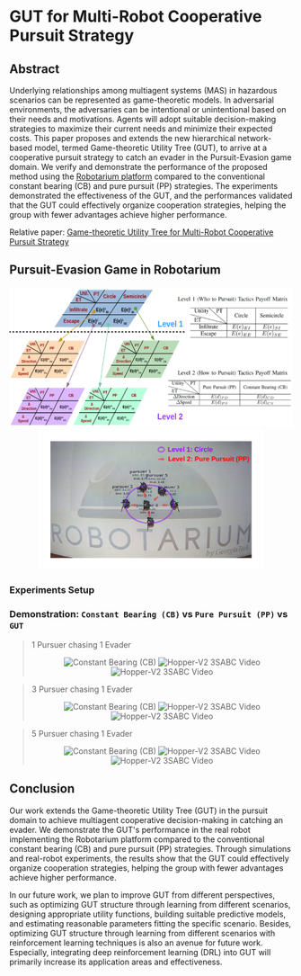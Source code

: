 # GUT for Multi-Robot Cooperative Pursuit Strategy

## Abstract
Underlying relationships among multiagent systems (MAS) in hazardous scenarios can be represented as game-theoretic models. In adversarial environments, the adversaries can be intentional or unintentional based on their needs and motivations. Agents will adopt suitable decision-making strategies to maximize their current needs and minimize their expected costs. This paper proposes and extends the new hierarchical network-based model, termed Game-theoretic Utility Tree (GUT), to arrive at a cooperative pursuit strategy to catch an evader in the Pursuit-Evasion game domain. We verify and demonstrate the performance of the proposed method using the [Robotarium platform](https://www.robotarium.gatech.edu/) compared to the conventional constant bearing (CB) and pure pursuit (PP) strategies. The experiments demonstrated the effectiveness of the GUT, and the performances validated that the GUT could effectively organize cooperation strategies, helping the group with fewer advantages achieve higher performance.

Relative paper: [Game-theoretic Utility Tree for Multi-Robot Cooperative Pursuit Strategy](https://github.com/RickYang2016/Gut-Pursuit-Domain-Robotarium-ISR2022/blob/main/Gut-Pursuit-Domain-Robotarium-ISR2022Paper.pdf)

## Pursuit-Evasion Game in Robotarium

<div align = center>
<img src="https://github.com/RickYang2016/Gut-Pursuit-Domain-Robotarium-ISR2022/blob/main/figures/GUT-PE-overview.png" height="250" alt="Hopper-V2 3SABC"><img src="https://github.com/RickYang2016/Gut-Pursuit-Domain-Robotarium-ISR2022/blob/main/figures/gut_pursuit_overview.png" height="250" alt="Hopper-V2 3SABC Video"/>
</div>

### Experiments Setup


### Demonstration: `Constant Bearing (CB)` vs `Pure Pursuit (PP)` vs `GUT`
> 1 Pursuer chasing 1 Evader 
    <div align = center>
    <img src="https://github.com/RickYang2016/PhD-Dissertation-SASS/blob/main/figures/cb.gif" height="133" title="Constant Bearing (CB)">   <img src="https://github.com/RickYang2016/PhD-Dissertation-SASS/blob/main/figures/pp.gif" height="133" alt="Hopper-V2 3SABC Video">      <img src="https://github.com/RickYang2016/PhD-Dissertation-SASS/blob/main/figures/gut_pursuit.gif" height="133" alt="Hopper-V2 3SABC Video"/>
    </div>
    
> 3 Pursuer chasing 1 Evader 
    <div align = center>
    <img src="https://github.com/RickYang2016/PhD-Dissertation-SASS/blob/main/figures/cb.gif" height="133" title="Constant Bearing (CB)">   <img src="https://github.com/RickYang2016/PhD-Dissertation-SASS/blob/main/figures/pp.gif" height="133" alt="Hopper-V2 3SABC Video">      <img src="https://github.com/RickYang2016/PhD-Dissertation-SASS/blob/main/figures/gut_pursuit.gif" height="133" alt="Hopper-V2 3SABC Video"/>
    </div>
    
> 5 Pursuer chasing 1 Evader 
    <div align = center>
    <img src="https://github.com/RickYang2016/PhD-Dissertation-SASS/blob/main/figures/cb.gif" height="133" title="Constant Bearing (CB)">   <img src="https://github.com/RickYang2016/PhD-Dissertation-SASS/blob/main/figures/pp.gif" height="133" alt="Hopper-V2 3SABC Video">      <img src="https://github.com/RickYang2016/PhD-Dissertation-SASS/blob/main/figures/gut_pursuit.gif" height="133" alt="Hopper-V2 3SABC Video"/>
    </div>

## Conclusion

Our work extends the Game-theoretic Utility Tree (GUT) in the pursuit domain to achieve multiagent cooperative decision-making in catching an evader. We demonstrate the GUT's performance in the real robot implementing the Robotarium platform compared to the conventional constant bearing (CB) and pure pursuit (PP) strategies. Through simulations and real-robot experiments, the results show that the GUT could effectively organize cooperation strategies, helping the group with fewer advantages achieve higher performance.

In our future work, we plan to improve GUT from different perspectives, such as optimizing GUT structure through learning from different scenarios, designing appropriate utility functions, building suitable predictive models, and estimating reasonable parameters fitting the specific scenario. Besides, optimizing GUT structure through learning from different scenarios with reinforcement learning techniques is also an avenue for future work. Especially, integrating deep reinforcement learning (DRL) into GUT will primarily increase its application areas and effectiveness.
